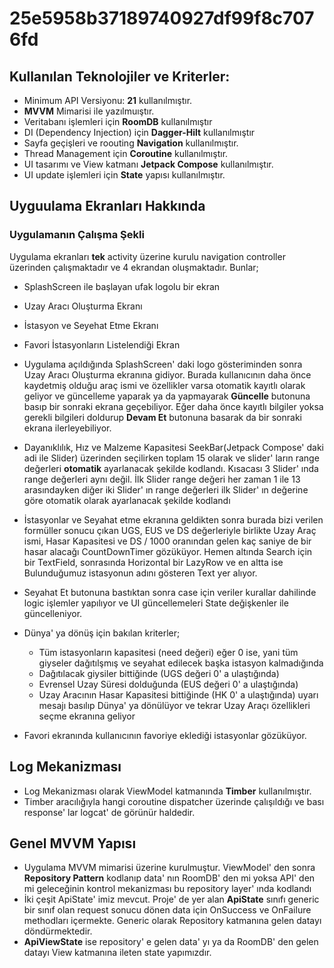 # 25e5958b37189740927df99f8c7076fd


## Kullanılan Teknolojiler ve Kriterler:
- Minimum API Versiyonu: **21** kullanılmıştır.
- **MVVM** Mimarisi ile yazılmuıştır.
- Veritabanı işlemleri için **RoomDB** kullanılmıştır
- DI (Dependency Injection) için **Dagger-Hilt** kullanılmıştır
- Sayfa geçişleri ve roouting **Navigation** kullanılmıştır.
- Thread Management için **Coroutine** kullanılmıştır.
- UI tasarımı ve View katmanı **Jetpack Compose** kullanılmıştır.
- UI update işlemleri için **State** yapısı kullanılmıştır.


## Uyguulama Ekranları Hakkında

### Uygulamanın Çalışma Şekli
Uygulama ekranları **tek** activity üzerine kurulu navigation controller üzerinden çalışmaktadır ve 4 ekrandan oluşmaktadır. Bunlar;
- SplashScreen ile başlayan ufak logolu bir ekran
- Uzay Aracı Oluşturma Ekranı
- İstasyon ve Seyehat Etme Ekranı
- Favori İstasyonların Listelendiği Ekran

- Uygulama açıldığında SplashScreen' daki logo gösteriminden sonra Uzay Aracı Oluşturma ekranına gidiyor. Burada kullanıcının 
daha önce kaydetmiş olduğu araç ismi ve özellikler varsa otomatik kayıtlı olarak geliyor ve güncelleme yaparak ya da yapmayarak **Güncelle**
butonuna basıp bir sonraki ekrana geçebiliyor. Eğer daha önce kayıtlı bilgiler yoksa gerekli bilgileri doldurup **Devam Et** butonuna basarak da bir sonraki 
ekrana ilerleyebiliyor.

- Dayanıklılık, Hız ve Malzeme Kapasitesi SeekBar(Jetpack Compose' daki adi ile Slider) üzerinden seçilirken toplam 15 olarak ve slider' ların range değerleri **otomatik**
ayarlanacak şekilde kodlandı. Kısacası 3 Slider' ında range değerleri aynı değil. İlk Slider range değeri her zaman 1 ile 13 arasındayken diğer iki Slider' ın range değerleri ilk Slider' ın değerine göre
otomatik olarak ayarlanacak şekilde kodlandı

- İstasyonlar ve Seyahat etme ekranına geldikten sonra burada bizi verilen formüller sonucu çıkan UGS, EUS ve DS değerleriyle birlikte Uzay Araç ismi, Hasar Kapasitesi ve DS / 1000 oranından gelen kaç
saniye de bir hasar alacağı CountDownTimer gözüküyor. Hemen altında Search için bir TextField, sonrasında Horizontal bir LazyRow ve en altta ise Bulunduğumuz istasyonun adını gösteren Text yer alıyor.

- Seyahat Et butonuna bastıktan sonra case için veriler kurallar dahilinde logic işlemler yapılıyor ve UI güncellemeleri State değişkenler ile güncelleniyor. 

- Dünya' ya dönüş için bakılan kriterler;
	- Tüm istasyonların kapasitesi (need değeri) eğer 0 ise, yani tüm giyseler dağıtılşmış ve seyahat edilecek başka istasyon kalmadığında
	- Dağıtılacak giysiler bittiğinde (UGS değeri 0' a ulaştığında)
	- Evrensel Uzay Süresi dolduğunda (EUS değeri 0' a ulaştığında)
	- Uzay Aracının Hasar Kapasitesi bittiğinde (HK 0' a ulaştığında)
uyarı mesajı basılıp Dünya' ya dönülüyor ve tekrar Uzay Araçı özellikleri seçme ekranına geliyor

- Favori ekranında kullanıcının favoriye eklediği istasyonlar gözüküyor.

## Log Mekanizması
- Log Mekanizması olarak ViewModel katmanında **Timber** kullanılmıştır.
- Timber aracılığıyla hangi coroutine dispatcher üzerinde çalışıldığı ve bası response' lar logcat' de görünür haldedir. 

## Genel MVVM Yapısı
- Uygulama MVVM mimarisi üzerine kurulmuştur. ViewModel' den sonra **Repository Pattern** kodlanıp data' nın RoomDB' den mi yoksa API' den mi geleceğinin kontrol mekanizması bu repository layer' ında 
kodlandı
- İki çeşit ApiState' imiz mevcut. Proje' de yer alan **ApiState** sınıfı generic bir sınıf olan request sonucu dönen data için OnSuccess ve OnFailure methodları içermekte. Generic olarak Repository katmanına gelen
datayı döndürmektedir.
- **ApiViewState** ise repository' e gelen data' yı ya da RoomDB' den gelen datayı View katmanına ileten state yapımızdır.

